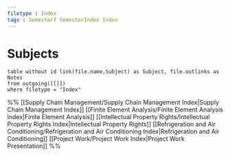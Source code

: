 ```yaml
---
filetype : Index
tags : Semester7 SemesterIndex Index
---
```


# Subjects

```dataview 
table without id link(file.name,Subject) as Subject, file.outlinks as Notes
from outgoing([[]])
where filetype = "Index" 
```


%%
[[Supply Chain Management/Supply Chain Management Index|Supply Chain Management Index]]
[[Finite Element Analysis/Finite Element Analysis Index|Finite Element Analysis]]
[[Intellectual Property Rights/Intellectual Property Rights Index|Intellectual Property Rights]]
[[Refrigeration and Air Conditioning/Refrigeration and Air Conditioning Index|Refrigeration and Air Conditioning]]
[[Project Work/Project Work Index|Project Work Presentation]]
%% 